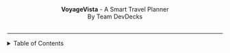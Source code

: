<div align = "center">
    <strong>VoyageVista</strong> - A Smart Travel Planner<br>
    By Team DevDecks <br><br>
</div>
<hr>

<details>
<summary>Table of Contents</summary>

- [Description](#📝description)
- [Links](#🔗links)
- [Tech Stack](#🤖tech-stack)
- [Progress](#📈progress)
- [Future Scope](#🔮future-scope)
- [Applications](#💸applications)
- [Setup](#🛠project-setup)
- [Usage](#💻usage)
- [Team Members](#👨‍💻team-members)
- [Screenshots](#📱screenshots)


## 📝Description
The project aims to develop an AI-driven Travel Suggestion application that utilizes machine learning techniques to analyze user preferences and historical data. The application generates personalized travel suggestions for users by factoring in various parameters like location, time of travel, budget, airport prom=ximity, etc. It employs scikit-learn for machine learning functionalities, pandas for data manipulation, and numpy for numerical operations.

Additionally, the application integrates natural language processing (NLP) to comprehend user queries effectively using a chatbot. Furthermore, the project encompasses web development aspects to provide users with an interactive and user-friendly interface for accessing and utilizing the application's functionalities.

## 🔗Links
- [GitHub Repository](https://github.com/wizardd254/Devdeck_VoyageVista)
- [Demo Video]()
- [ScreenShots] ()

## 🤖Tech Stack

#### Front-end -
- HTML
- CSS
- JavaScript

#### Back-end -

- Node.js
- Flask
- Express

#### Database -
- MongoDB

#### AI/ML -
- NumPy
- Sklearn
- NTLK
- Python

## 📈Progress

### Fully Implemented Features -

- User Authentication.
- KNN based model for predicting the nest suited city for the user.
- A chatbot to answer all the questions you have about the city.
- A sleek UI to display photos, reviews, ratings and weather of all the locations selected.

### Partially Implemented Features - 

- Sentiment Analysis for providing a summary for all the reviews for a location.
- Recomended tours/holidays, based on the user's age, gender and travel preference(solo, family, group, etc)

## 🔮Future Scope -

- Increase the accuracy of the predictions provided
- Build the ability to fetch prices and give the user a tentative budget for thr trip

## 💸Applications
> This project is made to ease out the planning phase of any trip you want. From a solo ordeal, to a family pilgrimage.

## 🛠Project Setup

> To setup the project, you must need an IDE, like VScode, which is capable of running the above dependencies.
> After that download the libraries mentioned in the tech stack for AI/Ml to ensure that the model runs
> Then you can just clone the repository.

## 💻Usage

> To use the project, first run the travelflask.py file from the cloned repository. This will setup the ai models.
> Next open a separate window and in that run the index.js file to actually use the project.

## 👨‍💻Team Members
- [Kindipsingh Mallhi](https://github.com/kindipsingh)
- [Priyansh Katariya](https://github.com/wizardd254)
- [Aditi Chhajed](https://github.com/aditichhajed)
- [Anish Deshpande](https://github.com/silverhaffling01)

## 📱Screenshots
